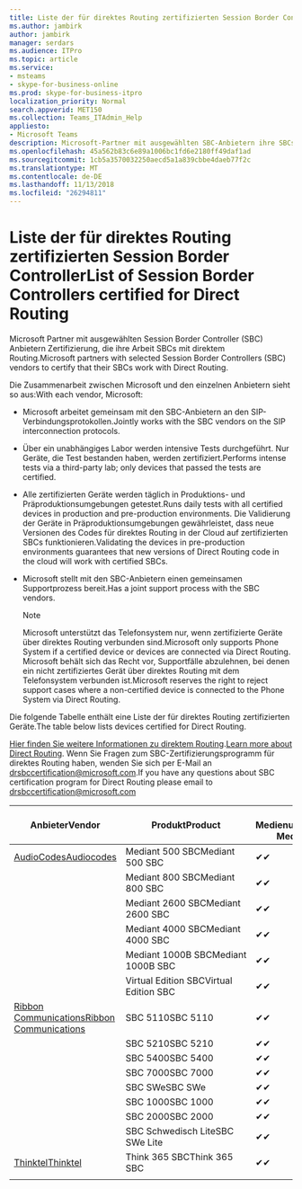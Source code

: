 ```yaml
---
title: Liste der für direktes Routing zertifizierten Session Border Controller
ms.author: jambirk
author: jambirk
manager: serdars
ms.audience: ITPro
ms.topic: article
ms.service:
- msteams
- skype-for-business-online
ms.prod: skype-for-business-itpro
localization_priority: Normal
search.appverid: MET150
ms.collection: Teams_ITAdmin_Help
appliesto:
- Microsoft Teams
description: Microsoft-Partner mit ausgewählten SBC-Anbietern ihre SBCs Zertifizierung arbeiten mit direktem Routing.
ms.openlocfilehash: 45a562b83c6e89a1006bc1fd6e2180ff49daf1ad
ms.sourcegitcommit: 1cb5a3570032250aecd5a1a839cbbe4daeb77f2c
ms.translationtype: MT
ms.contentlocale: de-DE
ms.lasthandoff: 11/13/2018
ms.locfileid: "26294811"
---
```

# <a name="list-of-session-border-controllers-certified-for-direct-routing"></a><span data-ttu-id="24b89-103">Liste der für direktes Routing zertifizierten Session Border Controller</span><span class="sxs-lookup"><span data-stu-id="24b89-103">List of Session Border Controllers certified for Direct Routing</span></span>

<span data-ttu-id="24b89-104">Microsoft Partner mit ausgewählten Session Border Controller (SBC) Anbietern Zertifizierung, die ihre Arbeit SBCs mit direktem Routing.</span><span class="sxs-lookup"><span data-stu-id="24b89-104">Microsoft partners with selected Session Border Controllers (SBC) vendors to certify that their SBCs work with Direct Routing.</span></span> 

<span data-ttu-id="24b89-105">Die Zusammenarbeit zwischen Microsoft und den einzelnen Anbietern sieht so aus:</span><span class="sxs-lookup"><span data-stu-id="24b89-105">With each vendor, Microsoft:</span></span> 

- <span data-ttu-id="24b89-106">Microsoft arbeitet gemeinsam mit den SBC-Anbietern an den SIP-Verbindungsprotokollen.</span><span class="sxs-lookup"><span data-stu-id="24b89-106">Jointly works with the SBC vendors on the SIP interconnection protocols.</span></span>
- <span data-ttu-id="24b89-107">Über ein unabhängiges Labor werden intensive Tests durchgeführt. Nur Geräte, die Test bestanden haben, werden zertifiziert.</span><span class="sxs-lookup"><span data-stu-id="24b89-107">Performs intense tests via a third-party lab; only devices that passed the tests are certified.</span></span> 
- <span data-ttu-id="24b89-108">Alle zertifizierten Geräte werden täglich in Produktions- und Präproduktionsumgebungen getestet.</span><span class="sxs-lookup"><span data-stu-id="24b89-108">Runs daily tests with all certified devices in production and pre-production environments.</span></span> <span data-ttu-id="24b89-109">Die Validierung der Geräte in Präproduktionsumgebungen gewährleistet, dass neue Versionen des Codes für direktes Routing in der Cloud auf zertifizierten SBCs funktionieren.</span><span class="sxs-lookup"><span data-stu-id="24b89-109">Validating the devices in pre-production environments guarantees that new versions of Direct Routing code in the cloud will work with certified SBCs.</span></span> 
- <span data-ttu-id="24b89-110">Microsoft stellt mit den SBC-Anbietern einen gemeinsamen Supportprozess bereit.</span><span class="sxs-lookup"><span data-stu-id="24b89-110">Has a joint support process with the SBC vendors.</span></span>


  > [!NOTE]
  > <span data-ttu-id="24b89-111">Microsoft unterstützt das Telefonsystem nur, wenn zertifizierte Geräte über direktes Routing verbunden sind.</span><span class="sxs-lookup"><span data-stu-id="24b89-111">Microsoft only supports Phone System if a certified device or devices are connected via Direct Routing.</span></span> <span data-ttu-id="24b89-112">Microsoft behält sich das Recht vor, Supportfälle abzulehnen, bei denen ein nicht zertifiziertes Gerät über direktes Routing mit dem Telefonsystem verbunden ist.</span><span class="sxs-lookup"><span data-stu-id="24b89-112">Microsoft reserves the right to reject support cases where a non-certified device is connected to the Phone System via Direct Routing.</span></span> 

<span data-ttu-id="24b89-113">Die folgende Tabelle enthält eine Liste der für direktes Routing zertifizierten Geräte.</span><span class="sxs-lookup"><span data-stu-id="24b89-113">The table below lists devices certified for Direct Routing.</span></span> 

<span data-ttu-id="24b89-114">[Hier finden Sie weitere Informationen zu direktem Routing](https://aka.ms/dr).</span><span class="sxs-lookup"><span data-stu-id="24b89-114">[Learn more about Direct Routing](https://aka.ms/dr).</span></span> <span data-ttu-id="24b89-115">Wenn Sie Fragen zum SBC-Zertifizierungsprogramm für direktes Routing haben, wenden Sie sich per E-Mail an drsbccertification@microsoft.com.</span><span class="sxs-lookup"><span data-stu-id="24b89-115">If you have any questions about SBC certification program for Direct Routing please email to drsbccertification@microsoft.com</span></span>


|                                                       <span data-ttu-id="24b89-116">Anbieter</span><span class="sxs-lookup"><span data-stu-id="24b89-116">Vendor</span></span>                                                        |       <span data-ttu-id="24b89-117">Produkt</span><span class="sxs-lookup"><span data-stu-id="24b89-117">Product</span></span>       | <span data-ttu-id="24b89-118">Ohne Medienumgehung</span><span class="sxs-lookup"><span data-stu-id="24b89-118">Non-Media Bypass</span></span> | <span data-ttu-id="24b89-119">Medienumgehung</span><span class="sxs-lookup"><span data-stu-id="24b89-119">Media Bypass</span></span> | <span data-ttu-id="24b89-120">Softwareversion</span><span class="sxs-lookup"><span data-stu-id="24b89-120">Software Version</span></span> |
|---------------------------------------------------------------------------------------------------------------------|---------------------|------------------|--------------|------------------|
| [<span data-ttu-id="24b89-121">AudioCodes</span><span class="sxs-lookup"><span data-stu-id="24b89-121">Audiocodes</span></span>](https://www.audiocodes.com/solutions-products/products/products-for-microsoft-365/sbcs-media-gateways) |   <span data-ttu-id="24b89-122">Mediant 500 SBC</span><span class="sxs-lookup"><span data-stu-id="24b89-122">Mediant 500 SBC</span></span>   |     <span data-ttu-id="24b89-123">&#10004;</span><span class="sxs-lookup"><span data-stu-id="24b89-123">&#10004;</span></span>     |   <span data-ttu-id="24b89-124">Steht noch aus</span><span class="sxs-lookup"><span data-stu-id="24b89-124">Pending</span></span>    |  <span data-ttu-id="24b89-125">7.20A.200.055</span><span class="sxs-lookup"><span data-stu-id="24b89-125">7.20A.200.055</span></span>   |
|                                                                                                                     |   <span data-ttu-id="24b89-126">Mediant 800 SBC</span><span class="sxs-lookup"><span data-stu-id="24b89-126">Mediant 800 SBC</span></span>   |     <span data-ttu-id="24b89-127">&#10004;</span><span class="sxs-lookup"><span data-stu-id="24b89-127">&#10004;</span></span>     |   <span data-ttu-id="24b89-128">Steht noch aus</span><span class="sxs-lookup"><span data-stu-id="24b89-128">Pending</span></span>    |  <span data-ttu-id="24b89-129">7.20A.200.055</span><span class="sxs-lookup"><span data-stu-id="24b89-129">7.20A.200.055</span></span>   |
|                                                                                                                     |  <span data-ttu-id="24b89-130">Mediant 2600 SBC</span><span class="sxs-lookup"><span data-stu-id="24b89-130">Mediant 2600 SBC</span></span>   |     <span data-ttu-id="24b89-131">&#10004;</span><span class="sxs-lookup"><span data-stu-id="24b89-131">&#10004;</span></span>     |   <span data-ttu-id="24b89-132">Steht noch aus</span><span class="sxs-lookup"><span data-stu-id="24b89-132">Pending</span></span>    |  <span data-ttu-id="24b89-133">7.20A.200.055</span><span class="sxs-lookup"><span data-stu-id="24b89-133">7.20A.200.055</span></span>   |
|                                                                                                                     |  <span data-ttu-id="24b89-134">Mediant 4000 SBC</span><span class="sxs-lookup"><span data-stu-id="24b89-134">Mediant 4000 SBC</span></span>   |     <span data-ttu-id="24b89-135">&#10004;</span><span class="sxs-lookup"><span data-stu-id="24b89-135">&#10004;</span></span>     |   <span data-ttu-id="24b89-136">Steht noch aus</span><span class="sxs-lookup"><span data-stu-id="24b89-136">Pending</span></span>    |  <span data-ttu-id="24b89-137">7.20A.200.055</span><span class="sxs-lookup"><span data-stu-id="24b89-137">7.20A.200.055</span></span>   |
|                                                                                                                     | <span data-ttu-id="24b89-138">Mediant 1000B SBC</span><span class="sxs-lookup"><span data-stu-id="24b89-138">Mediant 1000B  SBC</span></span>  |     <span data-ttu-id="24b89-139">&#10004;</span><span class="sxs-lookup"><span data-stu-id="24b89-139">&#10004;</span></span>     |   <span data-ttu-id="24b89-140">Steht noch aus</span><span class="sxs-lookup"><span data-stu-id="24b89-140">Pending</span></span>    |  <span data-ttu-id="24b89-141">7.20A.200.055</span><span class="sxs-lookup"><span data-stu-id="24b89-141">7.20A.200.055</span></span>   |
|                                                                                                                     | <span data-ttu-id="24b89-142">Virtual Edition SBC</span><span class="sxs-lookup"><span data-stu-id="24b89-142">Virtual Edition SBC</span></span> |     <span data-ttu-id="24b89-143">&#10004;</span><span class="sxs-lookup"><span data-stu-id="24b89-143">&#10004;</span></span>     |   <span data-ttu-id="24b89-144">Steht noch aus</span><span class="sxs-lookup"><span data-stu-id="24b89-144">Pending</span></span>    |  <span data-ttu-id="24b89-145">7.20A.200.055</span><span class="sxs-lookup"><span data-stu-id="24b89-145">7.20A.200.055</span></span>   |
|  [<span data-ttu-id="24b89-146">Ribbon Communications</span><span class="sxs-lookup"><span data-stu-id="24b89-146">Ribbon Communications</span></span>](https://ribboncommunications.com/solutions/enterprise-solutions/microsoft-skype-business)  |      <span data-ttu-id="24b89-147">SBC 5110</span><span class="sxs-lookup"><span data-stu-id="24b89-147">SBC 5110</span></span>       |     <span data-ttu-id="24b89-148">&#10004;</span><span class="sxs-lookup"><span data-stu-id="24b89-148">&#10004;</span></span>     |   <span data-ttu-id="24b89-149">Steht noch aus</span><span class="sxs-lookup"><span data-stu-id="24b89-149">Pending</span></span>    |       <span data-ttu-id="24b89-150">V6.2</span><span class="sxs-lookup"><span data-stu-id="24b89-150">V6.2</span></span>       |
|                                                                                                                     |      <span data-ttu-id="24b89-151">SBC 5210</span><span class="sxs-lookup"><span data-stu-id="24b89-151">SBC 5210</span></span>       |     <span data-ttu-id="24b89-152">&#10004;</span><span class="sxs-lookup"><span data-stu-id="24b89-152">&#10004;</span></span>     |   <span data-ttu-id="24b89-153">Steht noch aus</span><span class="sxs-lookup"><span data-stu-id="24b89-153">Pending</span></span>    |       <span data-ttu-id="24b89-154">V6.2</span><span class="sxs-lookup"><span data-stu-id="24b89-154">V6.2</span></span>       |
|                                                                                                                     |      <span data-ttu-id="24b89-155">SBC 5400</span><span class="sxs-lookup"><span data-stu-id="24b89-155">SBC 5400</span></span>       |     <span data-ttu-id="24b89-156">&#10004;</span><span class="sxs-lookup"><span data-stu-id="24b89-156">&#10004;</span></span>     |   <span data-ttu-id="24b89-157">Steht noch aus</span><span class="sxs-lookup"><span data-stu-id="24b89-157">Pending</span></span>    |       <span data-ttu-id="24b89-158">V6.2</span><span class="sxs-lookup"><span data-stu-id="24b89-158">V6.2</span></span>       |
|                                                                                                                     |      <span data-ttu-id="24b89-159">SBC 7000</span><span class="sxs-lookup"><span data-stu-id="24b89-159">SBC 7000</span></span>       |     <span data-ttu-id="24b89-160">&#10004;</span><span class="sxs-lookup"><span data-stu-id="24b89-160">&#10004;</span></span>     |   <span data-ttu-id="24b89-161">Steht noch aus</span><span class="sxs-lookup"><span data-stu-id="24b89-161">Pending</span></span>    |       <span data-ttu-id="24b89-162">V6.2</span><span class="sxs-lookup"><span data-stu-id="24b89-162">V6.2</span></span>       |
|                                                                                                                     |       <span data-ttu-id="24b89-163">SBC SWe</span><span class="sxs-lookup"><span data-stu-id="24b89-163">SBC SWe</span></span>       |     <span data-ttu-id="24b89-164">&#10004;</span><span class="sxs-lookup"><span data-stu-id="24b89-164">&#10004;</span></span>     |   <span data-ttu-id="24b89-165">Steht noch aus</span><span class="sxs-lookup"><span data-stu-id="24b89-165">Pending</span></span>    |       <span data-ttu-id="24b89-166">V6.2</span><span class="sxs-lookup"><span data-stu-id="24b89-166">V6.2</span></span>       |
|                                                                                                                     |      <span data-ttu-id="24b89-167">SBC 1000</span><span class="sxs-lookup"><span data-stu-id="24b89-167">SBC 1000</span></span>       |     <span data-ttu-id="24b89-168">&#10004;</span><span class="sxs-lookup"><span data-stu-id="24b89-168">&#10004;</span></span>     |   <span data-ttu-id="24b89-169">Steht noch aus</span><span class="sxs-lookup"><span data-stu-id="24b89-169">Pending</span></span>    |      <span data-ttu-id="24b89-170">V7.0.2</span><span class="sxs-lookup"><span data-stu-id="24b89-170">V7.0.2</span></span>      |
|                                                                                                                     |      <span data-ttu-id="24b89-171">SBC 2000</span><span class="sxs-lookup"><span data-stu-id="24b89-171">SBC 2000</span></span>       |     <span data-ttu-id="24b89-172">&#10004;</span><span class="sxs-lookup"><span data-stu-id="24b89-172">&#10004;</span></span>     |   <span data-ttu-id="24b89-173">Steht noch aus</span><span class="sxs-lookup"><span data-stu-id="24b89-173">Pending</span></span>    |      <span data-ttu-id="24b89-174">V7.0.2</span><span class="sxs-lookup"><span data-stu-id="24b89-174">V7.0.2</span></span>      |
|                                                                                                                     |    <span data-ttu-id="24b89-175">SBC Schwedisch Lite</span><span class="sxs-lookup"><span data-stu-id="24b89-175">SBC SWe Lite</span></span>     |     <span data-ttu-id="24b89-176">&#10004;</span><span class="sxs-lookup"><span data-stu-id="24b89-176">&#10004;</span></span>     |   <span data-ttu-id="24b89-177">Steht noch aus</span><span class="sxs-lookup"><span data-stu-id="24b89-177">Pending</span></span>    |      <span data-ttu-id="24b89-178">V7.0.4</span><span class="sxs-lookup"><span data-stu-id="24b89-178">V7.0.4</span></span>      |
|                     [<span data-ttu-id="24b89-179">Thinktel</span><span class="sxs-lookup"><span data-stu-id="24b89-179">Thinktel</span></span>](https://www.thinktel.ca/services/think-365/think-365-overview/)                      |    <span data-ttu-id="24b89-180">Think 365 SBC</span><span class="sxs-lookup"><span data-stu-id="24b89-180">Think 365 SBC</span></span>    |     <span data-ttu-id="24b89-181">&#10004;</span><span class="sxs-lookup"><span data-stu-id="24b89-181">&#10004;</span></span>     |   <span data-ttu-id="24b89-182">Steht noch aus</span><span class="sxs-lookup"><span data-stu-id="24b89-182">Pending</span></span>    |       <span data-ttu-id="24b89-183">V1.4</span><span class="sxs-lookup"><span data-stu-id="24b89-183">V1.4</span></span>       |
|                                                                                                                     |                     |                  |              |                  |

